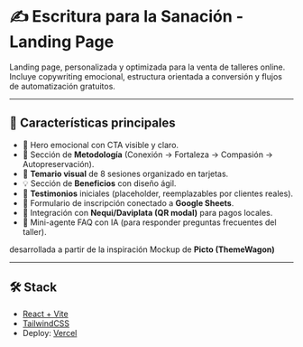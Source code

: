 # ✍️ Escritura para la Sanación - Landing Page

Landing page, personalizada y optimizada para la venta de talleres online.  
Incluye copywriting emocional, estructura orientada a conversión y flujos de automatización gratuitos.

---

## 🚀 Características principales
- 🎯 Hero emocional con CTA visible y claro.
- 🌿 Sección de **Metodología** (Conexión → Fortaleza → Compasión → Autopreservación).
- 📖 **Temario visual** de 8 sesiones organizado en tarjetas.
- 💡 Sección de **Beneficios** con diseño ágil.
- 💬 **Testimonios** iniciales (placeholder, reemplazables por clientes reales).
- 📝 Formulario de inscripción conectado a **Google Sheets**.
- 💸 Integración con **Nequi/Daviplata (QR modal)** para pagos locales.
- 🤖 Mini-agente FAQ con IA (para responder preguntas frecuentes del taller).

desarrollada a partir de la inspiración Mockup de **Picto (ThemeWagon)**

---

## 🛠️ Stack
- [React + Vite](https://vitejs.dev/)  
- [TailwindCSS](https://tailwindcss.com/)  
- Deploy: [Vercel](https://vercel.com/)  

